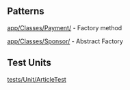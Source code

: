<h2>Patterns</h2>

<p><u>app/Classes/Payment/</u> - Factory method</p>
<p><u>app/Classes/Sponsor/</u> - Abstract Factory</p>

<h2>Test Units</h2>

<p><u>tests/Unit/ArticleTest</u></p>